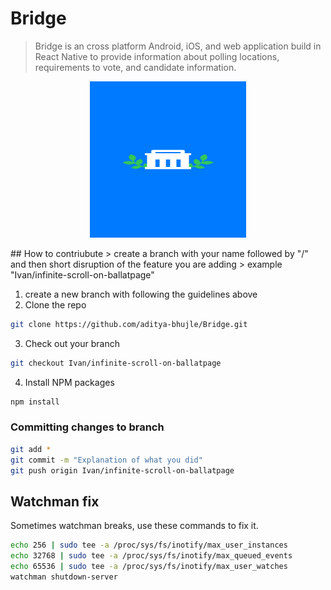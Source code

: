 # Bridge
>Bridge is an cross platform Android, iOS, and web application build in React Native
>to provide information about polling locations, requirements to vote, and candidate information.
<p align="center">
  <img src="assets/images/splash.png" alt="Logo" width="250" height="250">
</p>
## How to contriubute
> create a branch with your name followed by "/" and then short disruption of the feature you are adding 
> example "Ivan/infinite-scroll-on-ballatpage"

1. create a new branch with following the guidelines above
2. Clone the repo
```sh
git clone https://github.com/aditya-bhujle/Bridge.git
```
3. Check out your branch
```sh
git checkout Ivan/infinite-scroll-on-ballatpage 
```
4. Install NPM packages
```sh
npm install
```
### Committing changes to branch
```sh
git add *
git commit -m "Explanation of what you did"
git push origin Ivan/infinite-scroll-on-ballatpage 
```

## Watchman fix

Sometimes watchman breaks, use these commands to fix it.
```sh
echo 256 | sudo tee -a /proc/sys/fs/inotify/max_user_instances
echo 32768 | sudo tee -a /proc/sys/fs/inotify/max_queued_events
echo 65536 | sudo tee -a /proc/sys/fs/inotify/max_user_watches
watchman shutdown-server
```


